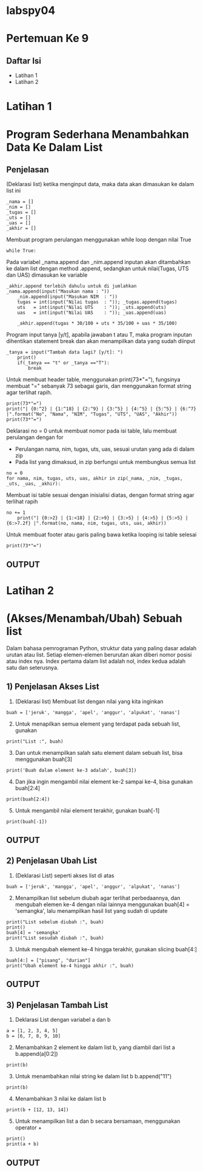 # labspy04
# Pertemuan Ke 9
## Daftar Isi

- Latihan 1
- Latihan 2

# Latihan 1
# Program Sederhana Menambahkan Data Ke Dalam List

## Penjelasan

(Deklarasi list) ketika menginput data, maka data akan dimasukan ke dalam list ini

```
_nama = []
_nim = []
_tugas = []
_uts = []
_uas = []
_akhir = []
```

Membuat program perulangan menggunakan while loop dengan nilai True

```
while True:
```

Pada variabel _nama.append dan _nim.append inputan akan ditambahkan ke dalam list dengan method .append, sedangkan untuk nilai(Tugas, UTS dan UAS) dimasukan ke variable

```
_akhir.append terlebih dahulu untuk di jumlahkan
_nama.append(input("Masukan nama : "))
    _nim.append(input("Masukan NIM  : "))
    tugas = int(input("Nilai tugas  : ")); _tugas.append(tugas)
    uts   = int(input("Nilai UTS    : ")); _uts.append(uts)
    uas   = int(input("Nilai UAS    : ")); _uas.append(uas)

    _akhir.append(tugas * 30/100 + uts * 35/100 + uas * 35/100)
```

Program input tanya [y/t], apabila jawaban t atau T, maka program inputan dihentikan statement break dan akan menampilkan data yang sudah diinput

```
_tanya = input("Tambah data lagi? [y/t]: ")
    print()
    if(_tanya == "t" or _tanya =="T"):
        break
```

Untuk membuat header table, menggunakan print(73*"="), fungsinya membuat "=" sebanyak 73 sebagai garis, dan menggunakan format string agar terlihat rapih.

```
print(73*"=")
print("| {0:^2} | {1:^18} | {2:^9} | {3:^5} | {4:^5} | {5:^5} | {6:^7} |".format("No", "Nama", "NIM", "Tugas", "UTS", "UAS", "Akhir"))
print(73*"=")
```

Deklarasi no = 0 untuk membuat nomor pada isi table, lalu membuat perulangan dengan for
- Perulangan nama, nim, tugas, uts, uas, sesuai urutan yang ada di dalam zip
- Pada list yang dimaksud, in zip berfungsi untuk membungkus semua list

```
no = 0
for nama, nim, tugas, uts, uas, akhir in zip(_nama, _nim, _tugas, _uts, _uas, _akhir):
```

Membuat isi table sesuai dengan inisialisi diatas, dengan format string agar terlihat rapih

```
no += 1    
    print("| {0:>2} | {1:<18} | {2:>9} | {3:>5} | {4:>5} | {5:>5} | {6:>7.2f} |".format(no, nama, nim, tugas, uts, uas, akhir))
```

Untuk membuat footer atau garis paling bawa ketika looping isi table selesai

```
print(73*"=")
```

## OUTPUT

# Latihan 2
# (Akses/Menambah/Ubah) Sebuah list

Dalam bahasa pemrograman Python, struktur data yang paling dasar adalah urutan atau list. Setiap elemen-elemen berurutan akan diberi nomor posisi atau index nya. Index pertama dalam list adalah nol, index kedua adalah satu dan seterusnya.

## 1) Penjelasan Akses List

1. (Deklarasi list) Membuat list dengan nilai yang kita inginkan
```
buah = ['jeruk', 'mangga', 'apel', 'anggur', 'alpukat', 'nanas']
```

2. Untuk menapilkan semua element yang terdapat pada sebuah list, gunakan
```
print("List :", buah)
```

3. Dan untuk menampilkan salah satu element dalam sebuah list, bisa menggunakan buah[3]
```
print('Buah dalam element ke-3 adalah', buah[3])
```

4. Dan jika ingin mengambil nilai element ke-2 sampai ke-4, bisa gunakan buah[2:4]
```
print(buah[2:4])
```

5. Untuk mengambil nilai element terakhir, gunakan buah[-1]
```
print(buah[-1])
```

## OUTPUT

## 2) Penjelasan Ubah List

1. (Deklarasi List) seperti akses list di atas
```
buah = ['jeruk', 'mangga', 'apel', 'anggur', 'alpukat', 'nanas']
```

2. Menampilkan list sebelum diubah agar terlihat perbedaannya, dan mengubah elemen ke-4 dengan nilai lainnya menggunakan buah[4] = 'semangka', lalu menampilkan hasil list yang sudah di update
```
print("List sebelum diubah :", buah)
print()
buah[4] = 'semangka'
print("List sesudah diubah :", buah)
```

3. Untuk mengubah element ke-4 hingga terakhir, gunakan slicing buah[4:]
```
buah[4:] = ["pisang", "durian"]
print("Ubah element ke-4 hingga akhir :", buah)
```

## OUTPUT

## 3) Penjelasan Tambah List

1. Deklarasi List dengan variabel a dan b
```
a = [1, 2, 3, 4, 5]
b = [6, 7, 8, 9, 10]
```

2. Menambahkan 2 element ke dalam list b, yang diambil dari list a
b.append(a[0:2])
```
print(b)
```

3. Untuk menambahkan nilai string ke dalam list b
b.append("11")
```
print(b)
```

4. Menambahkan 3 nilai ke dalam list b
```
print(b + [12, 13, 14])
```

5. Untuk menampilkan list a dan b secara bersamaan, menggunakan operator +
```
print()
print(a + b)
```

## OUTPUT
